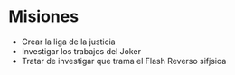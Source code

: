 # Misiones

* Crear la liga de la justicia
* Investigar los trabajos del Joker
* Tratar de investigar que trama el Flash Reverso
sifjsioa
